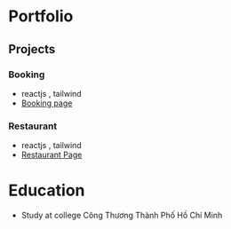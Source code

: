 # Portfolio

## Projects
### Booking
- reactjs , tailwind
- [Booking page]([https://hidiarchstudio.com/v2])

### Restaurant
- reactjs , tailwind
- [Restaurant Page](https://food-website-fe.vercel.app/)
  
# Education
- Study at college Công Thương Thành Phố Hồ Chí Minh
  
